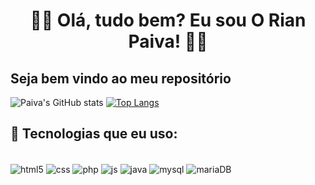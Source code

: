 <h1 align='center'>🧙‍♂️ Olá, tudo bem? Eu sou O Rian Paiva! 🧙‍♂️</h1>

## Seja bem vindo ao meu repositório


![Paiva's GitHub stats](https://github-readme-stats.vercel.app/api?username=RianPaiva&show_icons=true&theme=tokyonight) [![Top Langs](https://github-readme-stats.vercel.app/api/top-langs/?username=RianPaiva&layout=compact)](https://github.com/RianPaiva/github-readme-stats)

## 🚧 Tecnologias que eu uso:
<div style:"display: inline_block">
</br>

<img  align="center" alt="html5" src="https://img.shields.io/badge/HTML5-E34F26?style=for-the-badge&logo=html5&logoColor=white">
<img  align="center" alt="css" src="https://img.shields.io/badge/CSS3-1572B6?style=for-the-badge&logo=css3&logoColor=white">
<img  align="center" alt="php" src="https://img.shields.io/badge/PHP-777BB4?style=for-the-badge&logo=php&logoColor=white">
<img  align="center" alt="js" src="https://img.shields.io/badge/JavaScript-F7DF1E?style=for-the-badge&logo=javascript&logoColor=black">
<img  align="center" alt="java" src="https://img.shields.io/badge/Java-ED8B00?style=for-the-badge&logo=java&logoColor=white">
<img  align="center" alt="mysql" src="https://img.shields.io/badge/MySQL-00000F?style=for-the-badge&logo=mysql&logoColor=white">
<img  align="center" alt="mariaDB" src="https://img.shields.io/badge/MariaDB-003545?style=for-the-badge&logo=mariadb&logoColor=white">



</div>


